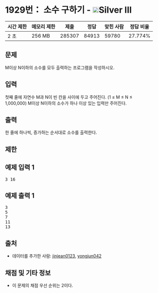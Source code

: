 # 1929번： 소수 구하기 - <img src="https://static.solved.ac/tier_small/8.svg" style="height:20px" />Silver III


| 시간 제한 | 메모리 제한 | 제출 | 정답 | 맞힌 사람 | 정답 비율 |
| --- | --- | --- | --- | --- | --- |
| 2 초 | 256 MB | 285307 | 84913 | 59780 | 27.774% |


## 문제


M이상 N이하의 소수를 모두 출력하는 프로그램을 작성하시오.




## 입력


첫째 줄에 자연수 M과 N이 빈 칸을 사이에 두고 주어진다. (1 ≤ M ≤ N ≤ 1,000,000) M이상 N이하의 소수가 하나 이상 있는 입력만 주어진다.




## 출력


한 줄에 하나씩, 증가하는 순서대로 소수를 출력한다.




## 제한




## 예제 입력 1


<pre>3 16
</pre>


## 예제 출력 1


<pre>3
5
7
11
13
</pre>






## 출처


- 데이터를 추가한 사람: [jinjean0123](/user/jinjean0123), [yongjun042](/user/yongjun042)



## 채점 및 기타 정보


- 이 문제의 채점 우선 순위는 2이다.





